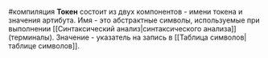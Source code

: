 #компиляция 
**Токен** состоит из двух компонентов - имени токена и значения артибута. Имя - это абстрактные символы, используемые при выполнении [[Синтаксический анализ|синтаксического анализа]] (терминалы). Значение - указатель на запись в [[Таблица символов|таблице символов]].